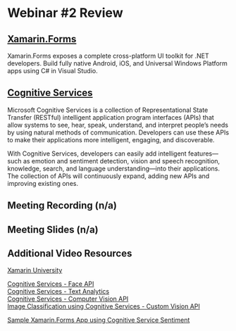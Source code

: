 # Webinar #2 Review

## [Xamarin.Forms](https://developer.xamarin.com/samples/xamarin-forms/all/)
Xamarin.Forms exposes a complete cross-platform UI toolkit for .NET developers. Build fully native Android, iOS, and Universal Windows Platform apps using C# in Visual Studio.

## [Cognitive Services](https://docs.microsoft.com/en-us/azure/cognitive-services/)
Microsoft Cognitive Services is a collection of Representational State Transfer (RESTful) intelligent application program interfaces (APIs) that allow systems to see, hear, speak, understand, and interpret people’s needs by using natural methods of communication. Developers can use these APIs to make their applications more intelligent, engaging, and discoverable.

With Cognitive Services, developers can easily add intelligent features—such as emotion and sentiment detection, vision and speech recognition, knowledge, search, and language understanding—into their applications. The collection of APIs will continuously expand, adding new APIs and improving existing ones.

## Meeting Recording (n/a)
## Meeting Slides (n/a)

## Additional Video Resources
[Xamarin University](https://university.xamarin.com/classes/track/xamarin-forms)

[Cognitive Services - Face API](https://aischool.microsoft.com/en-us/services/learning-paths/cognitive-services-face-api)<br>
[Cognitive Services - Text Analytics](https://aischool.microsoft.com/en-us/services/learning-paths/cognitive-services-text-analytics) <br>
[Cognitive Services - Computer Vision API](https://aischool.microsoft.com/en-us/services/learning-paths/cognitive-services-face-api)<br>
[Image Classification using Cognitive Services - Custom Vision API](https://aischool.microsoft.com/en-us/services/learning-paths/image-classification-using-cognitive-services)

[Sample Xamarin.Forms App using Cognitive Service Sentiment](https://github.com/jCho23/MobileAzureDevDays)

